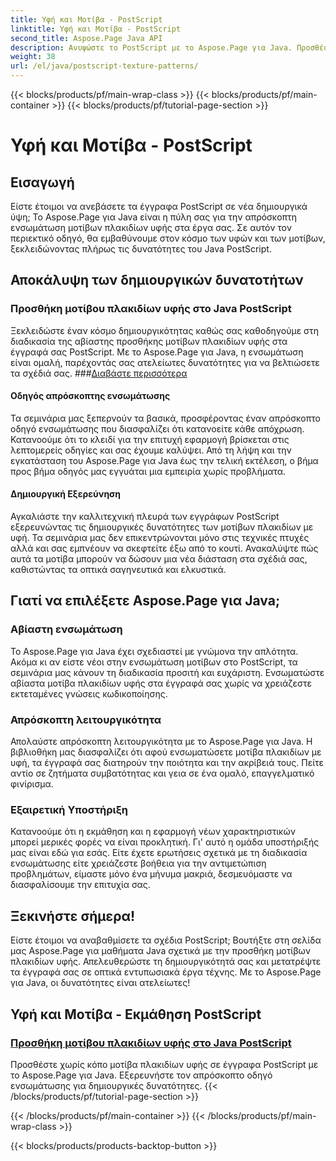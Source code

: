 ```yaml
---
title: Υφή και Μοτίβα - PostScript
linktitle: Υφή και Μοτίβα - PostScript
second_title: Aspose.Page Java API
description: Ανυψώστε το PostScript με το Aspose.Page για Java. Προσθέστε απρόσκοπτα μοτίβα πλακιδίων υφής για δημιουργικές δυνατότητες στα λεπτομερή σεμινάρια Java PostScript.
weight: 38
url: /el/java/postscript-texture-patterns/
---
```


{{< blocks/products/pf/main-wrap-class >}}
{{< blocks/products/pf/main-container >}}
{{< blocks/products/pf/tutorial-page-section >}}

# Υφή και Μοτίβα - PostScript

## Εισαγωγή

Είστε έτοιμοι να ανεβάσετε τα έγγραφα PostScript σε νέα δημιουργικά ύψη; Το Aspose.Page για Java είναι η πύλη σας για την απρόσκοπτη ενσωμάτωση μοτίβων πλακιδίων υφής στα έργα σας. Σε αυτόν τον περιεκτικό οδηγό, θα εμβαθύνουμε στον κόσμο των υφών και των μοτίβων, ξεκλειδώνοντας πλήρως τις δυνατότητες του Java PostScript.

## Αποκάλυψη των δημιουργικών δυνατοτήτων

### Προσθήκη μοτίβου πλακιδίων υφής στο Java PostScript

 Ξεκλειδώστε έναν κόσμο δημιουργικότητας καθώς σας καθοδηγούμε στη διαδικασία της αβίαστης προσθήκης μοτίβων πλακιδίων υφής στα έγγραφά σας PostScript. Με το Aspose.Page για Java, η ενσωμάτωση είναι ομαλή, παρέχοντάς σας ατελείωτες δυνατότητες για να βελτιώσετε τα σχέδιά σας. ###[Διαβάστε περισσότερα](./add-texture-tiling-pattern/)

#### Οδηγός απρόσκοπτης ενσωμάτωσης

Τα σεμινάρια μας ξεπερνούν τα βασικά, προσφέροντας έναν απρόσκοπτο οδηγό ενσωμάτωσης που διασφαλίζει ότι κατανοείτε κάθε απόχρωση. Κατανοούμε ότι το κλειδί για την επιτυχή εφαρμογή βρίσκεται στις λεπτομερείς οδηγίες και σας έχουμε καλύψει. Από τη λήψη και την εγκατάσταση του Aspose.Page για Java έως την τελική εκτέλεση, ο βήμα προς βήμα οδηγός μας εγγυάται μια εμπειρία χωρίς προβλήματα.

#### Δημιουργική Εξερεύνηση

Αγκαλιάστε την καλλιτεχνική πλευρά των εγγράφων PostScript εξερευνώντας τις δημιουργικές δυνατότητες των μοτίβων πλακιδίων με υφή. Τα σεμινάρια μας δεν επικεντρώνονται μόνο στις τεχνικές πτυχές αλλά και σας εμπνέουν να σκεφτείτε έξω από το κουτί. Ανακαλύψτε πώς αυτά τα μοτίβα μπορούν να δώσουν μια νέα διάσταση στα σχέδιά σας, καθιστώντας τα οπτικά σαγηνευτικά και ελκυστικά.

## Γιατί να επιλέξετε Aspose.Page για Java;

### Αβίαστη ενσωμάτωση

Το Aspose.Page για Java έχει σχεδιαστεί με γνώμονα την απλότητα. Ακόμα κι αν είστε νέοι στην ενσωμάτωση μοτίβων στο PostScript, τα σεμινάρια μας κάνουν τη διαδικασία προσιτή και ευχάριστη. Ενσωματώστε αβίαστα μοτίβα πλακιδίων υφής στα έγγραφά σας χωρίς να χρειάζεστε εκτεταμένες γνώσεις κωδικοποίησης.

### Απρόσκοπτη λειτουργικότητα

Απολαύστε απρόσκοπτη λειτουργικότητα με το Aspose.Page για Java. Η βιβλιοθήκη μας διασφαλίζει ότι αφού ενσωματώσετε μοτίβα πλακιδίων με υφή, τα έγγραφά σας διατηρούν την ποιότητα και την ακρίβειά τους. Πείτε αντίο σε ζητήματα συμβατότητας και γεια σε ένα ομαλό, επαγγελματικό φινίρισμα.

### Εξαιρετική Υποστήριξη

Κατανοούμε ότι η εκμάθηση και η εφαρμογή νέων χαρακτηριστικών μπορεί μερικές φορές να είναι προκλητική. Γι' αυτό η ομάδα υποστήριξής μας είναι εδώ για εσάς. Είτε έχετε ερωτήσεις σχετικά με τη διαδικασία ενσωμάτωσης είτε χρειάζεστε βοήθεια για την αντιμετώπιση προβλημάτων, είμαστε μόνο ένα μήνυμα μακριά, δεσμευόμαστε να διασφαλίσουμε την επιτυχία σας.

## Ξεκινήστε σήμερα!

Είστε έτοιμοι να αναβαθμίσετε τα σχέδια PostScript; Βουτήξτε στη σελίδα μας Aspose.Page για μαθήματα Java σχετικά με την προσθήκη μοτίβων πλακιδίων υφής. Απελευθερώστε τη δημιουργικότητά σας και μετατρέψτε τα έγγραφά σας σε οπτικά εντυπωσιακά έργα τέχνης. Με το Aspose.Page για Java, οι δυνατότητες είναι ατελείωτες!
## Υφή και Μοτίβα - Εκμάθηση PostScript
### [Προσθήκη μοτίβου πλακιδίων υφής στο Java PostScript](./add-texture-tiling-pattern/)
Προσθέστε χωρίς κόπο μοτίβα πλακιδίων υφής σε έγγραφα PostScript με το Aspose.Page για Java. Εξερευνήστε τον απρόσκοπτο οδηγό ενσωμάτωσης για δημιουργικές δυνατότητες.
{{< /blocks/products/pf/tutorial-page-section >}}

{{< /blocks/products/pf/main-container >}}
{{< /blocks/products/pf/main-wrap-class >}}

{{< blocks/products/products-backtop-button >}}
